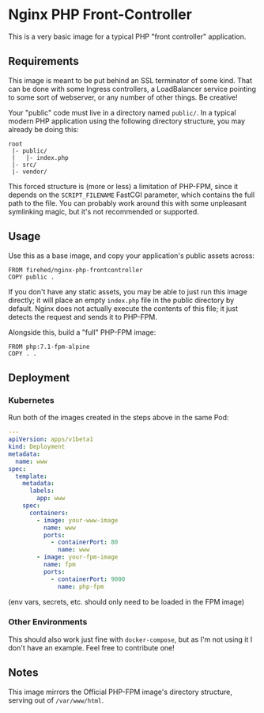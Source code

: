 # Nginx PHP Front-Controller

This is a very basic image for a typical PHP "front controller" application.

## Requirements

This image is meant to be put behind an SSL terminator of some kind.
That can be done with some Ingress controllers, a LoadBalancer service pointing to some sort of webserver, or any number of other things.
Be creative!

Your "public" code must live in a directory named `public/`.
In a typical modern PHP application using the following directory structure, you may already be doing this:

```
root
 |- public/
 |   |- index.php
 |- src/
 |- vendor/
```
This forced structure is (more or less) a limitation of PHP-FPM, since it depends on the `SCRIPT_FILENAME` FastCGI parameter, which contains the full path to the file.
You can probably work around this with some unpleasant symlinking magic, but it's not recommended or supported.

## Usage

Use this as a base image, and copy your application's public assets across:

```docker
FROM firehed/nginx-php-frontcontroller
COPY public .
```

If you don't have any static assets, you may be able to just run this image directly; it will place an empty `index.php` file in the public directory by default.
Nginx does not actually execute the contents of this file; it just detects the request and sends it to PHP-FPM.


Alongside this, build a "full" PHP-FPM image:

```docker
FROM php:7.1-fpm-alpine
COPY . .
```

## Deployment

### Kubernetes
Run both of the images created in the steps above in the same Pod:

```yaml
---
apiVersion: apps/v1beta1
kind: Deployment
metadata:
  name: www
spec:
  template:
    metadata:
      labels:
        app: www
    spec:
      containers:
        - image: your-www-image
          name: www
          ports:
            - containerPort: 80
              name: www
        - image: your-fpm-image
          name: fpm
          ports:
            - containerPort: 9000
              name: php-fpm
```
(env vars, secrets, etc. should only need to be loaded in the FPM image)

### Other Environments
This should also work just fine with `docker-compose`, but as I'm not using it I don't have an example.
Feel free to contribute one!

## Notes
This image mirrors the Official PHP-FPM image's directory structure, serving out of `/var/www/html`.
